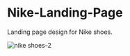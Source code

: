 # Nike-Landing-Page
Landing page design for Nike shoes.

![nike shoes-2](https://user-images.githubusercontent.com/38778028/208113594-96502061-dd8f-405c-b0c5-af5732e45cf7.png)
